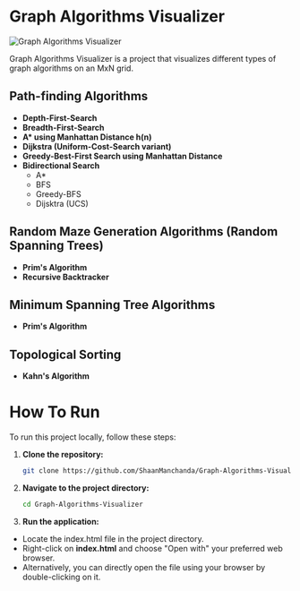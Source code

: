 # Graph Algorithms Visualizer

![Graph Algorithms Visualizer](path/to/your/image.png)

Graph Algorithms Visualizer is a project that visualizes different types of graph algorithms on an MxN grid.

## Path-finding Algorithms

- **Depth-First-Search**
- **Breadth-First-Search**
- **A\* using Manhattan Distance h(n)**
- **Dijkstra (Uniform-Cost-Search variant)**
- **Greedy-Best-First Search using Manhattan Distance**
- **Bidirectional Search**
  - A\*
  - BFS
  - Greedy-BFS
  - Dijsktra (UCS)

## Random Maze Generation Algorithms (Random Spanning Trees)

- **Prim's Algorithm**
- **Recursive Backtracker**

## Minimum Spanning Tree Algorithms

- **Prim's Algorithm**

## Topological Sorting

- **Kahn's Algorithm**

# How To Run

To run this project locally, follow these steps:

1. **Clone the repository:**
   ```bash
   git clone https://github.com/ShaanManchanda/Graph-Algorithms-Visualizer.git
2. **Navigate to the project directory:**
    ```bash
    cd Graph-Algorithms-Visualizer
3. **Run the application:**
- Locate the index.html file in the project directory.
- Right-click on **index.html** and choose "Open with" your preferred web browser.
- Alternatively, you can directly open the file using your browser by double-clicking on it.
